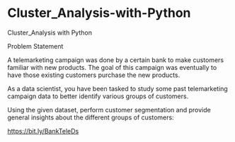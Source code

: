 # Cluster_Analysis-with-Python
Cluster_Analysis with Python

Problem Statement

A telemarketing campaign was done by a certain bank to make customers familiar with new products. The goal of this campaign was eventually to have those existing customers purchase the new products.

As a data scientist, you have been tasked to study some past telemarketing campaign data to better identify various groups of customers. 

Using the given dataset, perform customer segmentation and provide general insights about the different groups of customers:

https://bit.ly/BankTeleDs
